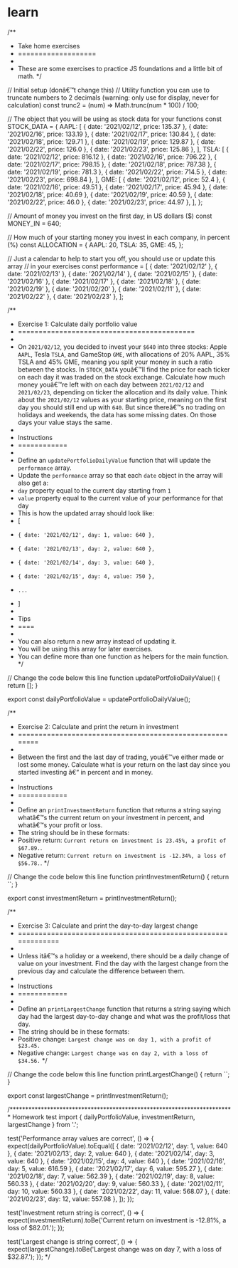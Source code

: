 # learn

/**
 * Take home exercises
 * ===================
 *
 * These are some exercises to practice JS foundations and a little bit of math.
 */

// Initial setup (donâ€™t change this)
// Utility function you can use to truncate numbers to 2 decimals (warning: only use for display, never for calculation)
const trunc2 = (num) => Math.trunc(num * 100) / 100;

// The object that you will be using as stock data for your functions
const STOCK_DATA = {
  AAPL: [
    { date: '2021/02/12', price: 135.37 },
    { date: '2021/02/16', price: 133.19 },
    { date: '2021/02/17', price: 130.84 },
    { date: '2021/02/18', price: 129.71 },
    { date: '2021/02/19', price: 129.87 },
    { date: '2021/02/22', price: 126.0 },
    { date: '2021/02/23', price: 125.86 },
  ],
  TSLA: [
    { date: '2021/02/12', price: 816.12 },
    { date: '2021/02/16', price: 796.22 },
    { date: '2021/02/17', price: 798.15 },
    { date: '2021/02/18', price: 787.38 },
    { date: '2021/02/19', price: 781.3 },
    { date: '2021/02/22', price: 714.5 },
    { date: '2021/02/23', price: 698.84 },
  ],
  GME: [
    { date: '2021/02/12', price: 52.4 },
    { date: '2021/02/16', price: 49.51 },
    { date: '2021/02/17', price: 45.94 },
    { date: '2021/02/18', price: 40.69 },
    { date: '2021/02/19', price: 40.59 },
    { date: '2021/02/22', price: 46.0 },
    { date: '2021/02/23', price: 44.97 },
  ],
};

// Amount of money you invest on the first day, in US dollars ($)
const MONEY_IN = 640;

// How much of your starting money you invest in each company, in percent (%)
const ALLOCATION = {
  AAPL: 20,
  TSLA: 35,
  GME: 45,
};

// Just a calendar to help to start you off, you should use or update this array
// in your exercises
const performance = [
  { date: '2021/02/12' },
  { date: '2021/02/13' },
  { date: '2021/02/14' },
  { date: '2021/02/15' },
  { date: '2021/02/16' },
  { date: '2021/02/17' },
  { date: '2021/02/18' },
  { date: '2021/02/19' },
  { date: '2021/02/20' },
  { date: '2021/02/11' },
  { date: '2021/02/22' },
  { date: '2021/02/23' },
];

/**
 * Exercise 1: Calculate daily portfolio value
 * ===========================================
 *
 * On `2021/02/12`, you decided to invest your `$640` into three stocks: Apple `AAPL`, Tesla `TSLA`, and GameStop `GME`, with allocations of 20% AAPL, 35% TSLA and 45% GME, meaning you split your money in such a ratio between the stocks. In `STOCK_DATA` youâ€™ll find the price for each ticker on each day it was traded on the stock exchange. Calculate how much money youâ€™re left with on each day between `2021/02/12` and `2021/02/23`, depending on ticker the allocation and its daily value. Think about the `2021/02/12` values as your starting price, meaning on the first day you should still end up with `640`. But since thereâ€™s no trading on holidays and weekends, the data has some missing dates. On those days your value stays the same.
 *
 * Instructions
 * ============
 *
 * Define an `updatePortfolioDailyValue` function that will update the `performance` array.
 * Update the `performance` array so that each `date` object in the array will also get a:
 *   `day` property equal to the current day starting from `1`
 *   `value` property equal to the current value of your performance for that day
 * This is how the updated array should look like:
 *   [
 *     { date: '2021/02/12', day: 1, value: 640 },
 *     { date: '2021/02/13', day: 2, value: 640 },
 *     { date: '2021/02/14', day: 3, value: 640 },
 *     { date: '2021/02/15', day: 4, value: 750 },
 *     ...
 *   ]
 *
 * Tips
 * ====
 *
 * You can also return a new array instead of updating it.
 * You will be using this array for later exercises.
 * You can define more than one function as helpers for the main function.
 */

// Change the code below this line
function updatePortfolioDailyValue() {
  return [];
}

export const dailyPortfolioValue = updatePortfolioDailyValue();

/**
 * Exercise 2: Calculate and print the return in investment
 * ========================================================
 *
 * Between the first and the last day of trading, youâ€™ve either made or lost some money. Calculate what is your return on the last day since you started investing â€“ in percent and in money.
 *
 * Instructions
 * ============
 *
 * Define an `printInvestmentReturn` function that returns a string saying whatâ€™s the current return on your investment in percent, and whatâ€™s your profit or loss.
 * The string should be in these formats:
 *   Positive return: `Current return on investment is 23.45%, a profit of $67.89.`.
 *   Negative return: `Current return on investment is -12.34%, a loss of $56.78.`.
 */

// Change the code below this line
function printInvestmentReturn() {
  return ``;
}

export const investmentReturn = printInvestmentReturn();

/**
 * Exercise 3: Calculate and print the day-to-day largest change
 * =============================================================
 *
 * Unless itâ€™s a holiday or a weekend, there should be a daily change of value on your investment. Find the day with the largest change from the previous day and calculate the difference between them.
 *
 * Instructions
 * ============
 *
 * Define an `printLargestChange` function that returns a string saying which day had the largest day-to-day change and what was the profit/loss that day.
 * The string should be in these formats:
 *   Positive change: `Largest change was on day 1, with a profit of $23.45.`
 *   Negative change: `Largest change was on day 2, with a loss of $34.56.`
 */

// Change the code below this line
function printLargestChange() {
  return ``;
}

export const largestChange = printInvestmentReturn();

/************************************************************************
Homework test
import { dailyPortfolioValue, investmentReturn, largestChange } from '.';

test('Performance array values are correct', () => {
  expect(dailyPortfolioValue).toEqual([
    { date: '2021/02/12', day: 1, value: 640 },
    { date: '2021/02/13', day: 2, value: 640 },
    { date: '2021/02/14', day: 3, value: 640 },
    { date: '2021/02/15', day: 4, value: 640 },
    { date: '2021/02/16', day: 5, value: 616.59 },
    { date: '2021/02/17', day: 6, value: 595.27 },
    { date: '2021/02/18', day: 7, value: 562.39 },
    { date: '2021/02/19', day: 8, value: 560.33 },
    { date: '2021/02/20', day: 9, value: 560.33 },
    { date: '2021/02/11', day: 10, value: 560.33 },
    { date: '2021/02/22', day: 11, value: 568.07 },
    { date: '2021/02/23', day: 12, value: 557.98 },
  ]);
});

test('Investment return string is correct', () => {
  expect(investmentReturn).toBe('Current return on investment is -12.81%, a loss of $82.01.');
});

test('Largest change is string correct', () => {
  expect(largestChange).toBe('Largest change was on day 7, with a loss of $32.87.');
});
*/
